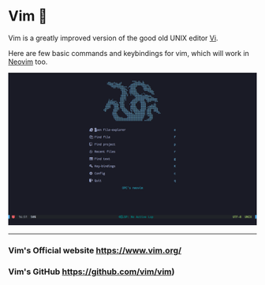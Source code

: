 # Vim 📝

Vim is a greatly improved version of the good old UNIX editor [Vi](https://en.wikipedia.org/wiki/Vi).

Here are few basic commands and keybindings for vim, which will work in [Neovim](https://github.com/neovim/neovim) too.

![neovim](neovim.png)

---

### Vim's Official website https://www.vim.org/

### Vim's GitHub https://github.com/vim/vim)
